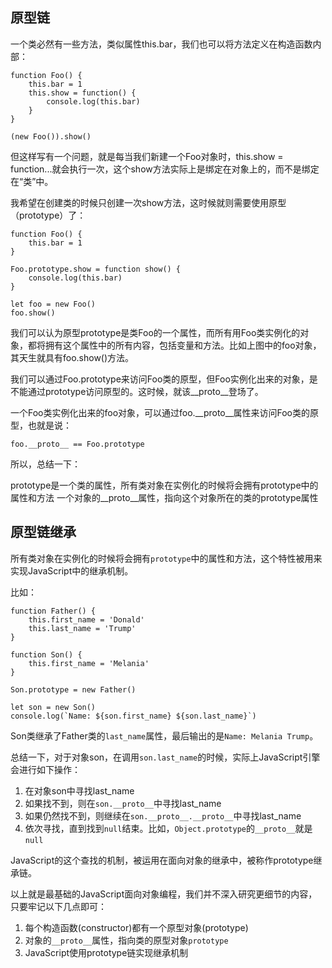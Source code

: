 ## **原型链**
一个类必然有一些方法，类似属性this.bar，我们也可以将方法定义在构造函数内部：
```
function Foo() {
    this.bar = 1
    this.show = function() {
        console.log(this.bar)
    }
}

(new Foo()).show()
```
但这样写有一个问题，就是每当我们新建一个Foo对象时，this.show = function...就会执行一次，这个show方法实际上是绑定在对象上的，而不是绑定在“类”中。

我希望在创建类的时候只创建一次show方法，这时候就则需要使用原型（prototype）了：
```
function Foo() {
    this.bar = 1
}

Foo.prototype.show = function show() {
    console.log(this.bar)
}

let foo = new Foo()
foo.show()
```


我们可以认为原型prototype是类Foo的一个属性，而所有用Foo类实例化的对象，都将拥有这个属性中的所有内容，包括变量和方法。比如上图中的foo对象，其天生就具有foo.show()方法。

我们可以通过Foo.prototype来访问Foo类的原型，但Foo实例化出来的对象，是不能通过prototype访问原型的。这时候，就该__proto__登场了。

一个Foo类实例化出来的foo对象，可以通过foo.__proto__属性来访问Foo类的原型，也就是说：
```
foo.__proto__ == Foo.prototype
```

所以，总结一下：

prototype是一个类的属性，所有类对象在实例化的时候将会拥有prototype中的属性和方法
一个对象的__proto__属性，指向这个对象所在的类的prototype属性


## **原型链继承**


所有类对象在实例化的时候将会拥有`prototype`中的属性和方法，这个特性被用来实现JavaScript中的继承机制。

比如：

```
function Father() {
    this.first_name = 'Donald'
    this.last_name = 'Trump'
}

function Son() {
    this.first_name = 'Melania'
}

Son.prototype = new Father()

let son = new Son()
console.log(`Name: ${son.first_name} ${son.last_name}`)
```

Son类继承了Father类的`last_name`属性，最后输出的是`Name: Melania Trump`。

总结一下，对于对象son，在调用`son.last_name`的时候，实际上JavaScript引擎会进行如下操作：

1. 在对象son中寻找last\_name
2. 如果找不到，则在`son.__proto__`中寻找last\_name
3. 如果仍然找不到，则继续在`son.__proto__.__proto__`中寻找last\_name
4. 依次寻找，直到找到`null`结束。比如，`Object.prototype`的`__proto__`就是`null`



JavaScript的这个查找的机制，被运用在面向对象的继承中，被称作prototype继承链。

以上就是最基础的JavaScript面向对象编程，我们并不深入研究更细节的内容，只要牢记以下几点即可：

1. 每个构造函数(constructor)都有一个原型对象(prototype)
2. 对象的`__proto__`属性，指向类的原型对象`prototype`
3. JavaScript使用prototype链实现继承机制




